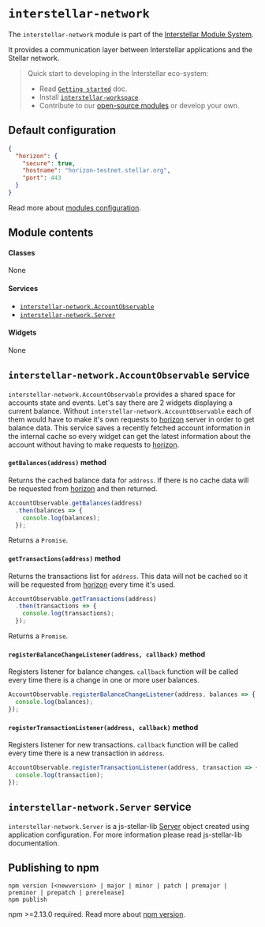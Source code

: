 `interstellar-network`
=============

The `interstellar-network` module is part of the [Interstellar Module System](https://github.com/stellar/interstellar).

It provides a communication layer between Interstellar applications and the Stellar network.

> Quick start to developing in the Interstellar eco-system:
>
> * Read [`Getting started`](https://github.com/stellar/interstellar/tree/master/docs) doc.
> * Install [`interstellar-workspace`](https://github.com/stellar/interstellar-workspace).
> * Contribute to our [open-source modules](https://github.com/stellar/interstellar/blob/master/docs/module-list.md) or develop your own.

## Default configuration

```json
{
  "horizon": {
    "secure": true,
    "hostname": "horizon-testnet.stellar.org",
    "port": 443
  }
}
```

Read more about [modules configuration](https://github.com/stellar/interstellar-core#interstellar-coreconfig-service).

## Module contents

#### Classes
None

#### Services
* [`interstellar-network.AccountObservable`](#interstellar-networkaccountobservable-service)
* [`interstellar-network.Server`](#interstellar-networkserver-service)

#### Widgets
None

## `interstellar-network.AccountObservable` service

`interstellar-network.AccountObservable` provides a shared space for accounts state and events. Let's say there are 2 widgets displaying a current balance. Without `interstellar-network.AccountObservable` each of them would have to make it's own requests to [horizon](https://github.com/stellar/go-horizon) server in order to get balance data. This service saves a recently fetched account information in the internal cache so every widget can get the latest information about the account without having to make requests to [horizon](https://github.com/stellar/go-horizon).

#### `getBalances(address)` method

Returns the cached balance data for `address`. If there is no cache data will be requested from [horizon](https://github.com/stellar/go-horizon) and then returned.

```js
AccountObservable.getBalances(address)
  .then(balances => {
    console.log(balances);
  });
```

Returns a `Promise`.

#### `getTransactions(address)` method

Returns the transactions list for `address`. This data will not be cached so it will be requested from [horizon](https://github.com/stellar/go-horizon) every time it's used.

```js
AccountObservable.getTransactions(address)
  .then(transactions => {
    console.log(transactions);
  });
```

Returns a `Promise`.

#### `registerBalanceChangeListener(address, callback)` method

Registers listener for balance changes. `callback` function will be called every time there is a change in one or more user balances.

```js
AccountObservable.registerBalanceChangeListener(address, balances => {
  console.log(balances);
});
```

#### `registerTransactionListener(address, callback)` method

Registers listener for new transactions. `callback` function will be called every time there is a new transaction in `address`.

```js
AccountObservable.registerTransactionListener(address, transaction => {
  console.log(transaction);
});
```

## `interstellar-network.Server` service

`interstellar-network.Server` is a js-stellar-lib [Server](http://stellar.github.io/js-stellar-lib/docs/Server.html) object created using application configuration. For more information please read js-stellar-lib documentation.

## Publishing to npm
```
npm version [<newversion> | major | minor | patch | premajor | preminor | prepatch | prerelease]
npm publish
```
npm >=2.13.0 required.
Read more about [npm version](https://docs.npmjs.com/cli/version).
